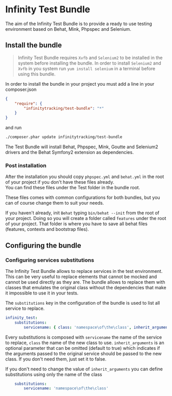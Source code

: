 # Infinity Test Bundle

The aim of the Infinity Test Bundle is to provide a ready to use testing environment based on Behat, Mink, Phpspec and Selenium.

## Install the bundle
> Infinity Test Bundle requires `Xvfb` and `Selenium2` to be installed in the system before installing the bundle.
 In order to install `Selenium2` and `Xvfb` in you system run `yum install selenium` in a terminal before using this bundle.

In order to install the bundle in your project you must add a line in your composer.json

```json
{
    "require": {
        "infinitytracking/test-bundle": "*"
    }
}
```

and run

```sh
./composer.phar update infinitytracking/test-bundle
```

The Test Bundle will install Behat, Phpspec, Mink, Goutte and Selenium2 drivers and the Behat Symfony2 extension as dependencies.

### Post installation
After the installation you should copy `phpspec.yml` and `behat.yml` in the root of your project if you don't have these files already.    
You can find these files under the Test folder in the bundle root.    

These files comes with common configurations for both bundles, but you can of course change them to suit your needs.

If you haven't already, init `Behat` typing `bin/behat --init` from the root of your project. Doing so you will create a folder 
called `features` under the root of your project. That folder is where you have to save all behat files (features, contexts and bootstrap files). 

## Configuring the bundle
### Configuring services substitutions

The Infinity Test Bundle allows to replace services in the test environment. This can be very useful to replace elements that cannot be
mocked and cannot be used directly as they are.
The bundle allows to replace them with classes that emulates the original class without the dependencies that make it
impossible to use it in your tests.

The `substitutions` key in the configuration of the bundle is used to list all service to replace.

```yaml
infinity_test:
    substitutions:
        servicename: { class: 'namespace\of\the\class', inherit_arguments: true }
```

Every substitutions is composed with `servicename` the name of the service to replace, `class` the name of the new class to use.
`inherit_arguments` is an optional parameter that can be omitted (default to true) which indicates if the arguments passed to the
original service should be passed to the new class. If you don't need them, just set it to false.

If you don't need to change the value of `inherit_arguments` you can define substitutions using only the name of the class

```yaml
    substitutions:
        servicename: 'namespace\of\the\class'
```

